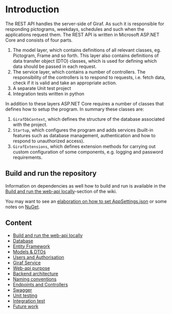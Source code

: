 # Introduction

The REST API handles the server-side of Giraf. As such it is responsible for responding
pictograms, weekdays, schedules and such when the applications request them.
The REST API is written in Microsoft ASP.NET Core and consists of four parts.

1. The model layer, which contains definitions of all relevant classes, eg. Pictogram,
   Frame and so forth. This layer also contains definitions of data transfer object
   (DTO) classes, which is used for defining which data should be passed in each request.
1. The service layer, which contains a number of controllers. The responsibility
   of the controllers is to respond to requests, i.e. fetch data, check if it is
   valid and take an appropriate action.
1. A separate Unit test project
1. Integration tests written in python

In addition to these layers ASP.NET Core requires a number of classes that defines
how to setup the program. In summary these classes are:

1. ```GirafDbContext```, which defines the structure of the database associated
   with the project.
1. ```Startup```, which configures the program and adds services (built-in features
   such as database management, authentication and how to respond to unauthorized access).
1. ```GirafExtensions```, which defines extension methods for carrying out custom
   configuration of some components, e.g. logging and password requirements.

## Build and run the repository

Information on dependencies as well how to build and run is available in the
[Build and run the web-api locally](./BuildAndRunLocally.md)-section of the wiki.

You may want to see an [elaboration on how to set AppSettings.json](./ConnectionString.md)
or some notes on [NuGet](./NugetWithDotnetCore.md).

## Content

- [Build and run the web-api locally](./BuildAndRunLocally.md)
- [Database](./Database.md)
- [Entity Framework](./EntityFramework.md)
- [Models & DTOś](./ModelsAndDTOs.md)
- [Users and Authorisation](./Authorization.md)
- [Giraf Service](./GirafService.md)
- [Web-api purpose](./WebApiPurpose.md)
- [Backend architecture](./BackendArchitecture.md)
- [Naming conventions](./NamingConventions.md)
- [Endpoints and Controllers](./EndpointsAndControllers.md)
- [Swagger](./Swagger.md)
- [Unit testing](./UnitTesting.md)
- [Integration test](./IntegrationTest.md)
- [Future work](./FutureWork.md)

